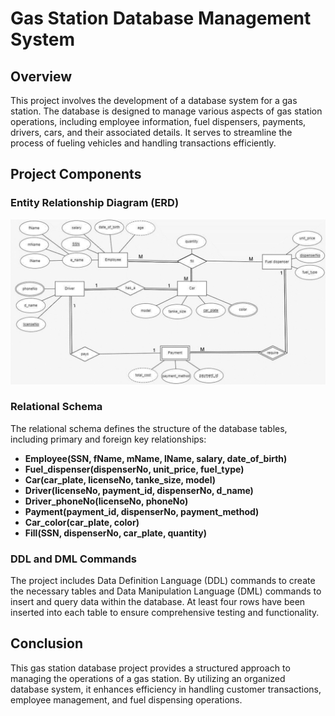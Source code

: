 # Gas Station Database Management System

## Overview

This project involves the development of a database system for a gas station. The database is designed to manage various aspects of gas station operations, including employee information, fuel dispensers, payments, drivers, cars, and their associated details. It serves to streamline the process of fueling vehicles and handling transactions efficiently.

## Project Components

### Entity Relationship Diagram (ERD)
![ERD](ERD.png)

### Relational Schema

The relational schema defines the structure of the database tables, including primary and foreign key relationships:

- **Employee(SSN, fName, mName, lName, salary, date_of_birth)**
- **Fuel_dispenser(dispenserNo, unit_price, fuel_type)**
- **Car(car_plate, licenseNo, tanke_size, model)**
- **Driver(licenseNo, payment_id, dispenserNo, d_name)**
- **Driver_phoneNo(licenseNo, phoneNo)**
- **Payment(payment_id, dispenserNo, payment_method)**
- **Car_color(car_plate, color)**
- **Fill(SSN, dispenserNo, car_plate, quantity)**

### DDL and DML Commands

The project includes Data Definition Language (DDL) commands to create the necessary tables and Data Manipulation Language (DML) commands to insert and query data within the database. At least four rows have been inserted into each table to ensure comprehensive testing and functionality.

## Conclusion

This gas station database project provides a structured approach to managing the operations of a gas station. By utilizing an organized database system, it enhances efficiency in handling customer transactions, employee management, and fuel dispensing operations. 

